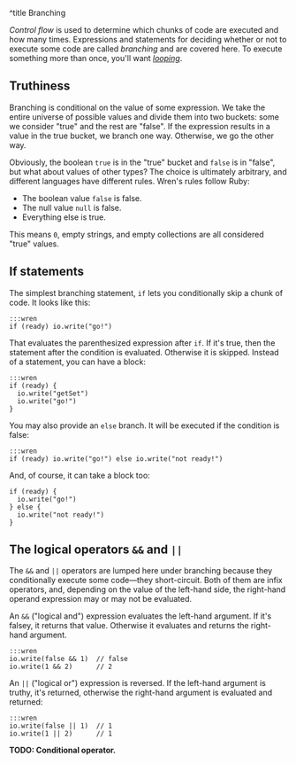 ^title Branching

*Control flow* is used to determine which chunks of code are executed and how many times. Expressions and statements for deciding whether or not to execute some code are called *branching* and are covered here. To execute something more than once, you'll want [*looping*](looping.html).

## Truthiness

Branching is conditional on the value of some expression. We take the entire universe of possible values and divide them into two buckets: some we consider "true" and the rest are "false". If the expression results in a value in the true bucket, we branch one way. Otherwise, we go the other way.

Obviously, the boolean `true` is in the "true" bucket and `false` is in "false", but what about values of other types? The choice is ultimately arbitrary, and different languages have different rules. Wren's rules follow Ruby:

  * The boolean value `false` is false.
  * The null value `null` is false.
  * Everything else is true.

This means `0`, empty strings, and empty collections are all considered "true" values.

## If statements

The simplest branching statement, `if` lets you conditionally skip a chunk of code. It looks like this:

    :::wren
    if (ready) io.write("go!")

That evaluates the parenthesized expression after `if`. If it's true, then the statement after the condition is evaluated. Otherwise it is skipped. Instead of a statement, you can have a block:

    :::wren
    if (ready) {
      io.write("getSet")
      io.write("go!")
    }

You may also provide an `else` branch. It will be executed if the condition is false:

    :::wren
    if (ready) io.write("go!") else io.write("not ready!")

And, of course, it can take a block too:

    if (ready) {
      io.write("go!")
    } else {
      io.write("not ready!")
    }

## The logical operators `&&` and `||`

The `&&` and `||` operators are lumped here under branching because they conditionally execute some code&mdash;they short-circuit. Both of them are infix operators, and, depending on the value of the left-hand side, the right-hand operand expression may or may not be evaluated.

An `&&` ("logical and") expression evaluates the left-hand argument. If it's falsey, it returns that value. Otherwise it evaluates and returns the right-hand argument.

    :::wren
    io.write(false && 1)  // false
    io.write(1 && 2)      // 2

An `||` ("logical or") expression is reversed. If the left-hand argument is truthy, it's returned, otherwise the right-hand argument is evaluated and returned:

    :::wren
    io.write(false || 1)  // 1
    io.write(1 || 2)      // 1

**TODO: Conditional operator.**
